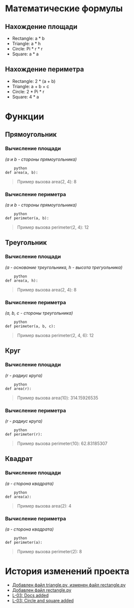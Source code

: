 # Математические формулы

## Нахождение площади
- Rectangle: a * b
- Triangle: a * h
- Circle: Pi * r * r
- Square: a * a

## Нахождение периметра
- Rectangle: 2 * (a + b)
- Triangle: a + b + c
- Circle: 2 * Pi * r
- Square: 4 * a

# Функции

## Прямоугольник

### Вычисление площади
*(a и b - стороны прямоугольника)*
```
    python
def area(a, b):
```
> Пример вызова area(2, 4): 8
### Вычисление периметра
*(a и b - стороны прямоугольника)*
```
    python
def perimeter(a, b):
```
> Пример вызова perimeter(2, 4): 12

## Треугольник

### Вычисление площади
*(a - основание треугольника, h - высота трегуольника)*
```
    python
def area(a, h):
```
> Пример вызова area(2, 4): 8
### Вычисление периметра
*(a, b, c - стороны треугольника)*
```
    python
def perimeter(a, b, c):
```
> Пример вызова perimeter(2, 4, 6): 12

## Круг

### Вычисление площади
*(r - радиус круга)*
```
    python
def area(r):
```
> Пример вызова area(10): 314.15926535
### Вычисление периметра
*(r - радиус круга)*
```
    python
def perimeter(r):
```
> Пример вызова perimeter(10): 62.83185307

## Квадрат

### Вычисление площади
*(a - сторона квадрата)*
```
    python
def area(a):
```
> Пример вызова area(2): 4
### Вычисление периметра
*(a - сторона квадрата)*
```
    python
def perimeter(a):
```
> Пример вызова perimeter(2): 8

# История изменений проекта
- [Добавлен файл triangle.py, изменен файл rectangle.py](https://github.com/STGe0/geometric_lib/commit/a15787c357bde4340f2492fd86ae342217f95d98)
- [Добавлен файл rectangle.py](https://github.com/STGe0/geometric_lib/commit/36a7ed5076c73ca373bec64b330ac842ef180289)
- [L-03: Docs added](https://github.com/STGe0/geometric_lib/commit/d078c8d9ee6155f3cb0e577d28d337b791de28e2)
- [L-03: Circle and square added](https://github.com/STGe0/geometric_lib/commit/8ba9aeb3cea847b63a91ac378a2a6db758682460)
